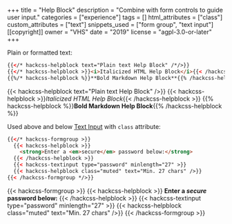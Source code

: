 +++
title = "Help Block"
description = "Combine with form controls to guide user input."
categories = ["experience"]
tags = []
html_attributes = ["class"]
custom_attributes = ["text"]
snippets_used = ["form group", "text input"]
[[copyright]]
  owner = "VHS"
  date = "2019"
  license = "agpl-3.0-or-later"
+++

Plain or formatted text:

```html
{{</* hackcss-helpblock text="Plain text Help Block" /*/>}}
{{</* hackcss-helpblock >}}<i>Italicized HTML Help Block</i>{{< /hackcss-helpblock */>}}
{{%/* hackcss-helpblock %}}**Bold Markdown Help Block**{{% /hackcss-helpblock */%}}
```
{{< hackcss-helpblock text="Plain text Help Block" />}}
{{< hackcss-helpblock >}}<i>Italicized HTML Help Block</i>{{< /hackcss-helpblock >}}
{{% hackcss-helpblock %}}**Bold Markdown Help Block**{{% /hackcss-helpblock %}}

Used above and below [Text Input](../text-input) with `class` attribute:

```html
{{</* hackcss-formgroup >}}
  {{< hackcss-helpblock >}}
    <strong>Enter a <em>secure</em> password below:</strong>
  {{< /hackcss-helpblock >}}
  {{< hackcss-textinput type="password" minlength="27" >}}
  {{< hackcss-helpblock class="muted" text="Min. 27 chars" />}}
{{< /hackcss-formgroup */>}}
```

{{< hackcss-formgroup >}}
  {{< hackcss-helpblock >}}
    <strong>Enter a <em>secure</em> password below:</strong>
  {{< /hackcss-helpblock >}}
  {{< hackcss-textinput type="password" minlength="27" >}}
  {{< hackcss-helpblock class="muted" text="Min. 27 chars" />}}
{{< /hackcss-formgroup >}}
